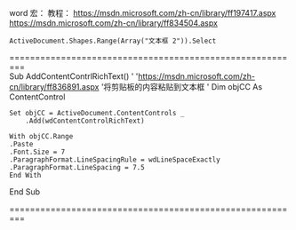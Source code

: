 word 宏：
	教程： https://msdn.microsoft.com/zh-cn/library/ff197417.aspx
	       https://msdn.microsoft.com/zh-cn/library/ff834504.aspx
	
	
	ActiveDocument.Shapes.Range(Array("文本框 2")).Select
	
=========================================================	
Sub AddContentContrlRichText()
'
'https://msdn.microsoft.com/zh-cn/library/ff836891.aspx
'将剪贴板的内容粘贴到文本框
'
    Dim objCC As ContentControl
 
    Set objCC = ActiveDocument.ContentControls _
        .Add(wdContentControlRichText)
        
    With objCC.Range
    .Paste
    .Font.Size = 7
    .ParagraphFormat.LineSpacingRule = wdLineSpaceExactly
    .ParagraphFormat.LineSpacing = 7.5
    End With
     
End Sub


=========================================================


